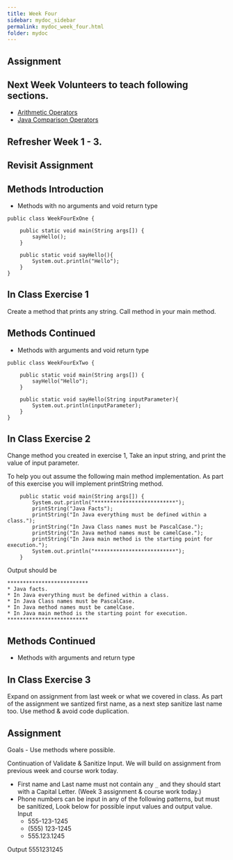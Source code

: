 ```yaml
---
title: Week Four
sidebar: mydoc_sidebar
permalink: mydoc_week_four.html
folder: mydoc
---
```


## Assignment

## Next Week Volunteers to teach following sections.
* [Arithmetic Operators](https://www.w3schools.com/java/java_operators.asp)
* [Java Comparison Operators](https://www.w3schools.com/java/java_operators.asp)

## Refresher Week 1 - 3.

## Revisit Assignment

## Methods Introduction 
* Methods with no arguments and void return type

```
public class WeekFourExOne {

    public static void main(String args[]) {
        sayHello();
    }

    public static void sayHello(){
        System.out.println("Hello");
    }
}
```

## In Class Exercise 1
Create a method that prints any string. Call method in your main method.

## Methods Continued
* Methods with arguments and void return type

```
public class WeekFourExTwo {

    public static void main(String args[]) {
        sayHello("Hello");
    }

    public static void sayHello(String inputParameter){
        System.out.println(inputParameter);
    }
}
```

## In Class Exercise 2
Change method you created in exercise 1, Take an input string, and print the value of input parameter.

To help you out assume the following main method implementation. As part of this exercise you will implement printString method.

```
    public static void main(String args[]) {
        System.out.println("**************************");
        printString("Java Facts");
        printString("In Java everything must be defined within a class.");
        printString("In Java Class names must be PascalCase.");
        printString("In Java method names must be camelCase.");
        printString("In Java main method is the starting point for execution.");
        System.out.println("**************************");
    }

```

Output should be
```
**************************
* Java facts.
* In Java everything must be defined within a class.
* In Java Class names must be PascalCase.
* In Java method names must be camelCase.
* In Java main method is the starting point for execution.
**************************
```

## Methods Continued
* Methods with arguments and return type

## In Class Exercise 3
Expand on assignment from last week or what we covered in class.
As part of the assignment we santized first name, as a next step sanitize last name too.
Use method & avoid code duplication.

## Assignment
Goals - Use methods where possible.

Continuation of Validate & Sanitize Input. We will build on assignment from previous week and course work today.

* First name and Last name must not contain any `_` and they should start with a Capital Letter. (Week 3 assignment & course work today.)
* Phone numbers can be input in any of the following patterns, but must be sanitized, Look below for possible input values and output value.
  Input
  * 555-123-1245
  * (555) 123-1245 
  * 555.123.1245

 Output
   5551231245
